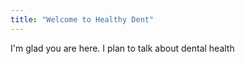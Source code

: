 ```yaml
---
title: "Welcome to Healthy Dent"
---
```


I'm glad you are here. I plan to talk about dental health
